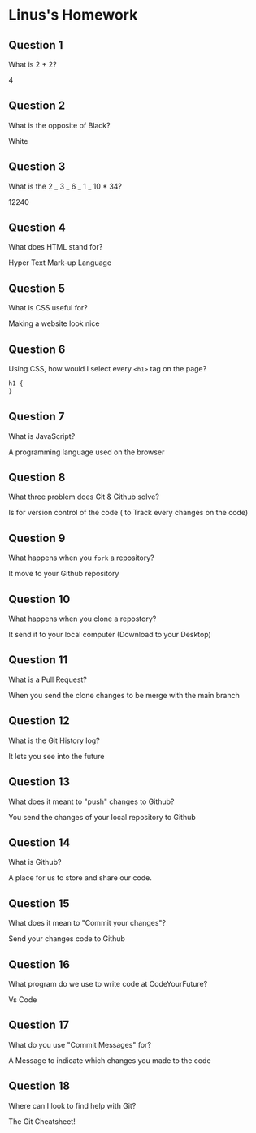 # Linus's Homework

## Question 1

What is 2 + 2?

4

## Question 2

What is the opposite of Black?

White

## Question 3

What is the 2 _ 3 _ 6 _ 1 _ 10 \* 34?

12240

## Question 4

What does HTML stand for?

Hyper Text Mark-up Language

## Question 5

What is CSS useful for?

Making a website look nice

## Question 6

Using CSS, how would I select every `<h1>` tag on the page?

```css
h1 {
}
```

## Question 7

What is JavaScript?

A programming language used on the browser

## Question 8

What three problem does Git & Github solve?

Is for version control of the code ( to Track every changes on the code)

## Question 9

What happens when you `fork` a repository?

It move to your Github repository

## Question 10

What happens when you clone a repostory?

It send it to your local computer (Download to your Desktop)

## Question 11

What is a Pull Request?

When you send the clone changes to be merge with the main branch

## Question 12

What is the Git History log?

It lets you see into the future

## Question 13

What does it meant to "push" changes to Github?

You send the changes of your local repository to Github

## Question 14

What is Github?

A place for us to store and share our code.

## Question 15

What does it mean to "Commit your changes"?

Send your changes code to Github

## Question 16

What program do we use to write code at CodeYourFuture?

Vs Code

## Question 17

What do you use "Commit Messages" for?

A Message to indicate which changes you made to the code

## Question 18

Where can I look to find help with Git?

The Git Cheatsheet!
